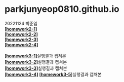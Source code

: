 # parkjunyeop0810.github.io
20221124 박준엽<br> 
[**[homework2-1]**](https://parkjunyeop0810.github.io/homework2-1.html)
<br>
[**[homework2-2]**](https://parkjunyeop0810.github.io/homework2-2.html)
<br>
[**[homework2-3]**](https://parkjunyeop0810.github.io/homework2-3.html)
<br>
[**[homework2-4]**](https://parkjunyeop0810.github.io/homework2-4.html)
<br>
<br>
[**[homework3-1]**](https://github.com/ParkJunYeop0810/parkjunyeop0810.github.io/blob/main/homework3-1.jpg)실행결과 캡쳐본
<br>
[**[homework3-2]**](https://github.com/ParkJunYeop0810/parkjunyeop0810.github.io/blob/main/homewrok3-2.jpg)실행결과 캡쳐본
<br>
[**[homework3-3]**](https://github.com/ParkJunYeop0810/parkjunyeop0810.github.io/blob/main/homework3-3.jpg)실행결과 캡쳐본
<br>
[**[homework3-4]**]()
[**[homework3-5]**](https://github.com/ParkJunYeop0810/parkjunyeop0810.github.io/blob/main/homework3-5.JPG)실행결과 캡쳐본
